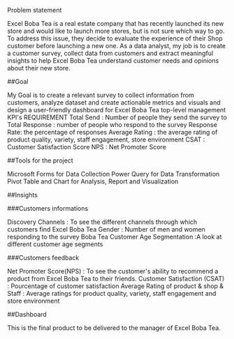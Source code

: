 Problem statement

Excel Boba Tea is a real estate company that has recently launched its new store and would like to launch more stores, but is not sure which way to go. To address this issue, they decide to evaluate the experience of their Shop customer before launching a new one. As a data analyst, my job is to create a customer survey, collect data from customers and extract meaningful insights to help Excel Boba Tea understand customer needs and opinions about their new store.

##Goal

My Goal is to create a relevant survey to collect information from customers, analyze dataset and create actionable metrics and visuals and design a user-friendly dashboard for Excel Boba Tea top-level management 
KPI's REQUIREMENT
Total Send : Number of people they send the survey to
Total Response : number of people who respond to the survey
Response Rate: the percentage of responses 
Average Rating : the average rating of product quality, variety, staff engagement, store environment
CSAT : Customer Satisfaction Score
NPS : Net Promoter Score

##Tools for the project

Microsoft Forms for Data Collection
Power Query for Data Transformation 
Pivot Table and Chart for Analysis, Report and Visualization

##Insights

###Customers informations

Discovery Channels : To see the different channels through which customers find Excel Boba Tea
Gender : Number of men and women responding to the survey
Boba Tea Customer Age Segmentation :A look at different customer age segments

###Customers feedback

Net Promoter Score(NPS) : To see the customer's ability to recommend a product from Excel Boba Tea to their friends.
Customer Satisfaction (CSAT) : Pourcentage of customer satisfaction 
Average Rating of product & shop & Staff : Average ratings for product quality, variety, staff engagement and store environment


##Dashboard

This is the final product to be delivered to the manager of Excel Boba Tea. 
